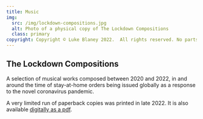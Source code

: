 ```yaml
---
title: Music
img:
  src: /img/lockdown-compositions.jpg
  alt: Photo of a physical copy of The Lockdown Compositions
  class: primary
copyright: Copyright © Luke Blaney 2022.  All rights reserved. No parts of these compositions may be reproduced, in any form, without prior permission from the composer.
---
```


The Lockdown Compositions
-------------------------

A selection of musical works composed between 2020 and 2022, in and around the time of stay-at-home orders being issued globally as a response to the novel coronavirus pandemic.

A very limited run of paperback copies was printed in late 2022. It is also available [digitally as a pdf](/media/The%20Lockdown%20Compositions.pdf).
